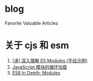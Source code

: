 # blog

Favorite Valuable Articles

# 关于 cjs 和 esm

1. [[译] 深入理解 ES Modules (手绘示例)
   ](https://mp.weixin.qq.com/s?__biz=Mzg4MTYwMzY1Mw==&mid=2247495724&idx=1&sn=7456d174eb724932c99f4bd82ece522b&source=41#wechat_redirect)
2. [JavaScript 模块的循环加载
   ](https://www.ruanyifeng.com/blog/2015/11/circular-dependency.html)
3. [ES6 In Depth: Modules
   ](https://hacks.mozilla.org/2015/08/es6-in-depth-modules/)
